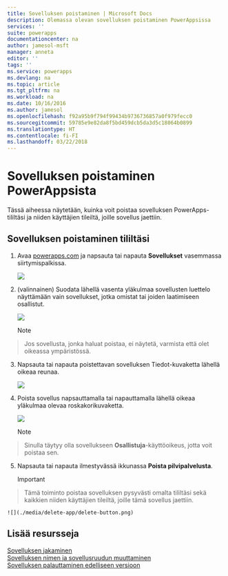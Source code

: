 ```yaml
---
title: Sovelluksen poistaminen | Microsoft Docs
description: Olemassa olevan sovelluksen poistaminen PowerAppsissa
services: ''
suite: powerapps
documentationcenter: na
author: jamesol-msft
manager: anneta
editor: ''
tags: ''
ms.service: powerapps
ms.devlang: na
ms.topic: article
ms.tgt_pltfrm: na
ms.workload: na
ms.date: 10/16/2016
ms.author: jamesol
ms.openlocfilehash: f92a95b9f794f99434b9736736857a0f979fecc0
ms.sourcegitcommit: 59785e9e82da8f5bd459dcb5da3d5c18064b0899
ms.translationtype: HT
ms.contentlocale: fi-FI
ms.lasthandoff: 03/22/2018
---
```

# <a name="delete-an-app-from-powerapps"></a>Sovelluksen poistaminen PowerAppsista
Tässä aiheessa näytetään, kuinka voit poistaa sovelluksen PowerApps-tililtäsi ja niiden käyttäjien tileiltä, joille sovellus jaettiin.

## <a name="delete-an-app-from-your-account"></a>Sovelluksen poistaminen tililtäsi
1. Avaa [powerapps.com](https://web.powerapps.com) ja napsauta tai napauta **Sovellukset** vasemmassa siirtymispalkissa.
   
    ![](./media/delete-app/file-apps.png)
2. (valinnainen) Suodata lähellä vasenta yläkulmaa sovellusten luettelo näyttämään vain sovellukset, jotka omistat tai joiden laatimiseen osallistut.
   
    ![](./media/delete-app/filter-list.png)
   
    > [!NOTE]
> Jos sovellusta, jonka haluat poistaa, ei näytetä, varmista että olet oikeassa ympäristössä.
3. Napsauta tai napauta poistettavan sovelluksen Tiedot-kuvaketta lähellä oikeaa reunaa.
   
    ![](./media/delete-app/app-options.png)
4. Poista sovellus napsauttamalla tai napauttamalla lähellä oikeaa yläkulmaa olevaa roskakorikuvaketta.
   
    ![](./media/delete-app/delete-icon.png)
   
    > [!NOTE]
> Sinulla täytyy olla sovellukseen **Osallistuja**-käyttöoikeus, jotta voit poistaa sen.
5. Napsauta tai napauta ilmestyvässä ikkunassa **Poista pilvipalvelusta**.  
   
    > [!IMPORTANT]
> Tämä toiminto poistaa sovelluksen pysyvästi omalta tililtäsi sekä kaikkien niiden käyttäjien tileiltä, joille tämä sovellus jaettiin.
   
    ![](./media/delete-app/delete-button.png)

## <a name="more-resources"></a>Lisää resursseja
[Sovelluksen jakaminen](share-app.md)  
[Sovelluksen nimen ja sovellusruudun muuttaminen](set-name-tile.md)  
[Sovelluksen palauttaminen edelliseen versioon](restore-an-app.md)  

